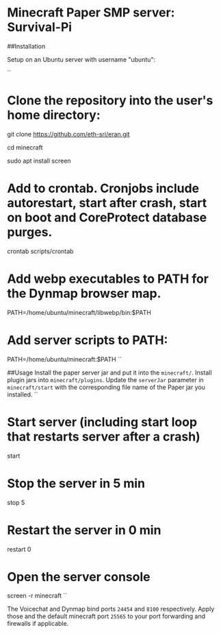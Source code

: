 # Minecraft Paper SMP server: Survival-Pi

##Installation

Setup on an Ubuntu server with username "ubuntu":

``
  # Clone the repository into the user's home directory:
  git clone https://github.com/eth-sri/eran.git
  
  cd minecraft
  
  sudo apt install screen
  
  # Add to crontab. Cronjobs include autorestart, start after crash, start on boot and CoreProtect database purges.
  crontab scripts/crontab
  
  # Add webp executables to PATH for the Dynmap browser map.
  PATH=/home/ubuntu/minecraft/libwebp/bin:$PATH
  
  # Add server scripts to PATH:
  PATH=/home/ubuntu/minecraft:$PATH
``

##Usage
Install the paper server jar and put it into the `minecraft/`. Install plugin jars into `minecraft/plugins`. Update the `serverJar` parameter in `minecraft/start` with the corresponding file name of the Paper jar you installed. 
``
  # Start server (including start loop that restarts server after a crash)
  start
  
  # Stop the server in 5 min
  stop 5
  
  # Restart the server in 0 min
  restart 0
  
  # Open the server console
  screen -r minecraft
``

The Voicechat and Dynmap bind ports `24454` and `8100` respectively. Apply those and the default minecraft port `25565` to your port forwarding and firewalls if applicable.
